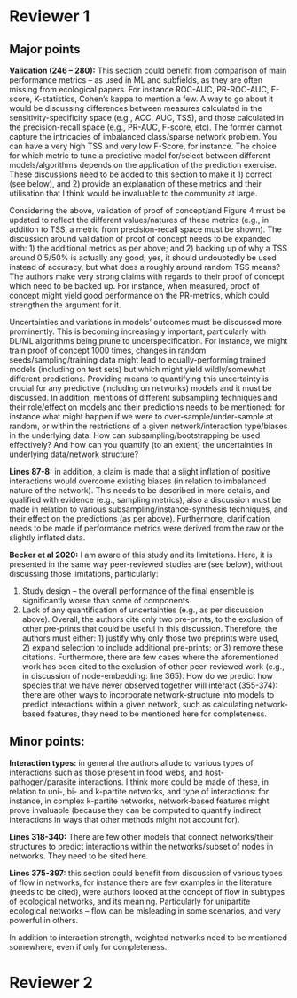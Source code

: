 # Reviewer 1

## Major points

**Validation (246 – 280):**
This section could benefit from comparison of main performance metrics – as used in ML and subfields, as they are often missing from ecological papers. For instance ROC-AUC, PR-ROC-AUC, F-score, K-statistics, Cohen’s kappa to mention a few. A way to go about it would be discussing differences between measures calculated in the sensitivity-specificity space (e.g., ACC, AUC, TSS), and those calculated in the precision-recall space (e.g., PR-AUC, F-score, etc). The former cannot capture the intricacies of imbalanced class/sparse network problem. You can have a very high TSS and very low F-Score, for instance. The choice for which metric to tune a predictive model for/select between different models/algorithms depends on the application of the prediction exercise. These discussions need to be added to this section to make it 1) correct (see below), and 2) provide an explanation of these metrics and their utilisation that I think would be invaluable to the community at large.

Considering the above, validation of proof of concept/and Figure 4 must be updated to reflect the different values/natures of these metrics (e.g., in addition to TSS, a metric from precision-recall space must be shown). The discussion around validation of proof of concept needs to be expanded with: 1) the additional metrics as per above; and 2) backing up of why a TSS around 0.5/50% is actually any good; yes, it should undoubtedly be used instead of accuracy, but what does a roughly around random TSS means? The authors make very strong claims with regards to their proof of concept which need to be backed up. For instance, when measured, proof of concept might yield good performance on the PR-metrics, which could strengthen the argument for it.

Uncertainties and variations in models’ outcomes must be discussed more prominently. This is becoming increasingly important, particularly with DL/ML algorithms being prune to underspecification. For instance, we might train proof of concept 1000 times, changes in random seeds/sampling/training data might lead to equally-performing trained models (including on test sets) but which might yield wildly/somewhat different predictions. Providing means to quantifying this uncertainty is crucial for any predictive (including on networks) models and it must be discussed. In addition, mentions of different subsampling techniques and their role/effect on models and their predictions needs to be mentioned: for instance what might happen if we were to over-sample/under-sample at random, or within the restrictions of a given network/interaction type/biases in the underlying data. How can subsampling/bootstrapping be used effectively? And how can you quantify (to an extent) the uncertainties in underlying data/network structure?

**Lines 87-8:** in addition, a claim is made that a slight inflation of positive interactions would overcome existing biases (in relation to imbalanced nature of the network). This needs to be described in more details, and qualified with evidence (e.g., sampling metrics), also a discussion must be made in relation to various subsampling/instance-synthesis techniques, and their effect on the predictions (as per above). Furthermore, clarification needs to be made if performance metrics were derived from the raw or the slightly inflated data.

**Becker et al 2020:** I am aware of this study and its limitations. Here, it is presented in the same way peer-reviewed studies are (see below), without discussing those limitations, particularly:
1) Study design – the overall performance of the final ensemble is significantly worse than some of components.
2) Lack of any quantification of uncertainties (e.g., as per discussion above).
Overall, the authors cite only two pre-prints, to the exclusion of other pre-prints that could be useful in this discussion. Therefore, the authors must either: 1) justify why only those two preprints were used, 2) expand selection to include additional pre-prints; or 3) remove these citations. Furthermore, there are few cases where the aforementioned work has been cited to the exclusion of other peer-reviewed work (e.g., in discussion of node-embedding: line 365).
How do we predict how species that we have never observed together will interact (355-374): there are other ways to incorporate network-structure into models to predict interactions within a given network, such as calculating network-based features, they need to be mentioned here for completeness.

## Minor points:

**Interaction types:** in general the authors allude to various types of interactions such as those present in food webs, and host-pathogen/parasite interactions. I think more could be made of these, in relation to uni-, bi- and k-partite networks, and type of interactions: for instance, in complex k-partite networks, network-based features might prove invaluable (because they can be computed to quantify indirect interactions in ways that other methods might not account for).

**Lines 318-340:** There are few other models that connect networks/their structures to predict interactions within the networks/subset of nodes in networks. They need to be sited here.

**Lines 375-397:** this section could benefit from discussion of various types of flow in networks, for instance there are few examples in the literature (needs to be cited), were authors looked at the concept of flow in subtypes of ecological networks, and its meaning. Particularly for unipartite ecological networks – flow can be misleading in some scenarios, and very powerful in others.

In addition to interaction strength, weighted networks need to be mentioned somewhere, even if only for completeness.

# Reviewer 2